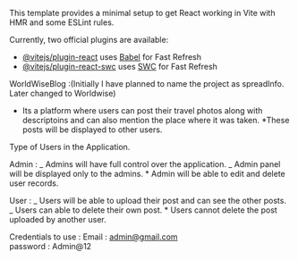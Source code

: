 

This template provides a minimal setup to get React working in Vite with HMR and some ESLint rules.

Currently, two official plugins are available:

- [@vitejs/plugin-react](https://github.com/vitejs/vite-plugin-react/blob/main/packages/plugin-react/README.md) uses [Babel](https://babeljs.io/) for Fast Refresh
- [@vitejs/plugin-react-swc](https://github.com/vitejs/vite-plugin-react-swc) uses [SWC](https://swc.rs/) for Fast Refresh

WorldWiseBlog :(Initially I have planned to name the project as spreadInfo. Later changed to Worldwise)

- Its a platform where users can post their travel photos along with descriptoins and can also mention the place where it was taken.
  \*These posts will be displayed to other users.

Type of Users in the Application.

Admin :
_ Admins will have full control over the application.
_ Admin panel will be displayed only to the admins. \* Admin will be able to edit and delete user records.

User :
_ Users will be able to upload their post and can see the other posts.
_ Users can able to delete their own post. \* Users cannot delete the post uploaded by another user.



Credentials to use :
Email : admin@gmail.com  
password : Admin@12


